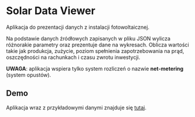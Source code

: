 # Solar Data Viewer

Aplikacja do prezentacji danych z instalacji fotowoltaicznej.

Na podstawie danych źródłowych zapisanych w pliku JSON wylicza różnorakie parametry oraz prezentuje dane na wykresach.
Oblicza wartości takie jak produkcja, zużycie, poziom spełnienia zapotrzebowania na prąd, oszczędności na rachunkach i czasu zwrotu inwestycji.

**UWAGA**: aplikacja wspiera tylko system rozliczeń o nazwie **net-metering** (system opustów).

## Demo

Aplikacja wraz z przykładowymi danymi znajduje się [tutaj](https://solardataviewer.tk/#data-source=demo-data.json).

